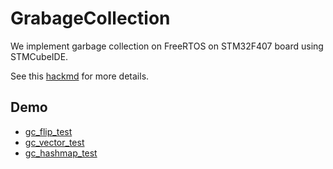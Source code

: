 # GrabageCollection

We implement garbage collection on FreeRTOS on STM32F407 board using STMCubeIDE.

See this [hackmd](https://hackmd.io/@JimmyLiu0530/H1RSx8LuO) for more details.

## Demo
- [gc_flip_test](https://drive.google.com/file/d/1c8tk8XUZgi3piw0rNHpIboqkAgRp-AK-/view?usp=sharing)
- [gc_vector_test](https://drive.google.com/file/d/19v9PbhzrHsb0WYCVUFcCyZB8O2WtqZWo/view?usp=sharing)
- [gc_hashmap_test](https://drive.google.com/file/d/15cyUsy7yVjyodhtmCNRvEWaCBvnp5B0l/view?usp=sharing)
